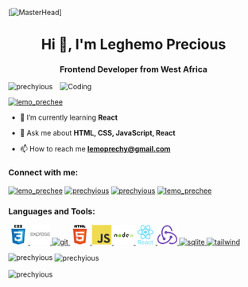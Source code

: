 [![MasterHead](https://www.shutterstock.com/image-vector/web-development-landing-page-people-260nw-1838445880.jpg)]
<h1 align="center">Hi 👋, I'm Leghemo Precious</h1>
<h3 align="center">Frontend Developer from West Africa</h3> 
<img align="right" alt="Coding" width="400" src="https://i.pinimg.com/originals/81/17/8b/81178b47a8598f0c81c4799f2cdd4057.gif"/>


<p align="left"> <img src="https://komarev.com/ghpvc/?username=prechyious&label=Profile%20views&color=0e75b6&style=flat" alt="prechyious" /> </p>

<p align="left"> <a href="https://twitter.com/lemo_prechee" target="blank"><img src="https://img.shields.io/twitter/follow/lemo_prechee?logo=twitter&style=for-the-badge" alt="lemo_prechee" /></a> </p>

- 🌱 I’m currently learning **React**

- 💬 Ask me about **HTML, CSS, JavaScript, React**

- 📫 How to reach me **lemoprechy@gmail.com**

<h3 align="left">Connect with me:</h3>
<p align="left">
<a href="https://twitter.com/lemo_prechee" target="blank"><img align="center" src="https://raw.githubusercontent.com/rahuldkjain/github-profile-readme-generator/master/src/images/icons/Social/twitter.svg" alt="lemo_prechee" height="30" width="40" /></a>
<a href="https://linkedin.com/in/prechyious" target="blank"><img align="center" src="https://raw.githubusercontent.com/rahuldkjain/github-profile-readme-generator/master/src/images/icons/Social/linked-in-alt.svg" alt="prechyious" height="30" width="40" /></a>
<a href="https://codesandbox.com/prechyious" target="blank"><img align="center" src="https://raw.githubusercontent.com/rahuldkjain/github-profile-readme-generator/master/src/images/icons/Social/codesandbox.svg" alt="prechyious" height="30" width="40" /></a>
<a href="https://instagram.com/lemo_prechee" target="blank"><img align="center" src="https://raw.githubusercontent.com/rahuldkjain/github-profile-readme-generator/master/src/images/icons/Social/instagram.svg" alt="lemo_prechee" height="30" width="40" /></a>
</p>

<h3 align="left">Languages and Tools:</h3>
<p align="left"> <a href="https://www.w3schools.com/css/" target="_blank" rel="noreferrer"> <img src="https://raw.githubusercontent.com/devicons/devicon/master/icons/css3/css3-original-wordmark.svg" alt="css3" width="40" height="40"/> </a> <a href="https://expressjs.com" target="_blank" rel="noreferrer"> <img src="https://raw.githubusercontent.com/devicons/devicon/master/icons/express/express-original-wordmark.svg" alt="express" width="40" height="40"/> </a> <a href="https://git-scm.com/" target="_blank" rel="noreferrer"> <img src="https://www.vectorlogo.zone/logos/git-scm/git-scm-icon.svg" alt="git" width="40" height="40"/> </a> <a href="https://www.w3.org/html/" target="_blank" rel="noreferrer"> <img src="https://raw.githubusercontent.com/devicons/devicon/master/icons/html5/html5-original-wordmark.svg" alt="html5" width="40" height="40"/> </a> <a href="https://developer.mozilla.org/en-US/docs/Web/JavaScript" target="_blank" rel="noreferrer"> <img src="https://raw.githubusercontent.com/devicons/devicon/master/icons/javascript/javascript-original.svg" alt="javascript" width="40" height="40"/> </a> <a href="https://nodejs.org" target="_blank" rel="noreferrer"> <img src="https://raw.githubusercontent.com/devicons/devicon/master/icons/nodejs/nodejs-original-wordmark.svg" alt="nodejs" width="40" height="40"/> </a> <a href="https://reactjs.org/" target="_blank" rel="noreferrer"> <img src="https://raw.githubusercontent.com/devicons/devicon/master/icons/react/react-original-wordmark.svg" alt="react" width="40" height="40"/> </a> <a href="https://redux.js.org" target="_blank" rel="noreferrer"> <img src="https://raw.githubusercontent.com/devicons/devicon/master/icons/redux/redux-original.svg" alt="redux" width="40" height="40"/> </a> <a href="https://www.sqlite.org/" target="_blank" rel="noreferrer"> <img src="https://www.vectorlogo.zone/logos/sqlite/sqlite-icon.svg" alt="sqlite" width="40" height="40"/> </a> <a href="https://tailwindcss.com/" target="_blank" rel="noreferrer"> <img src="https://www.vectorlogo.zone/logos/tailwindcss/tailwindcss-icon.svg" alt="tailwind" width="40" height="40"/> </a> </p>

<p><img align="left" src="https://github-readme-stats.vercel.app/api/top-langs?username=prechyious&show_icons=true&locale=en&layout=compact" alt="prechyious" /></p>

<p>&nbsp;<img align="center" src="https://github-readme-stats.vercel.app/api?username=prechyious&show_icons=true&locale=en" alt="prechyious" /></p>

<p><img align="center" src="https://github-readme-streak-stats.herokuapp.com/?user=prechyious&" alt="prechyious" /></p>
